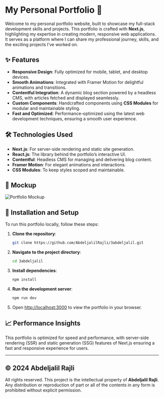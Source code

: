 # My Personal Portfolio 💼

Welcome to my personal portfolio website, built to showcase my full-stack development skills and projects. This portfolio is crafted with **Next.js**, highlighting my expertise in creating modern, responsive web applications. It serves as a platform where I can share my professional journey, skills, and the exciting projects I’ve worked on.

## ✨ Features

- **Responsive Design**: Fully optimized for mobile, tablet, and desktop devices.
- **Smooth Animations**: Integrated with Framer Motion for delightful animations and transitions.
- **Contentful Integration**: A dynamic blog section powered by a headless CMS, with articles fetched and displayed seamlessly.
- **Custom Components**: Handcrafted components using **CSS Modules** for modular and maintainable styling.
- **Fast and Optimized**: Performance-optimized using the latest web development techniques, ensuring a smooth user experience.

## 🛠️ Technologies Used

- **Next.js**: For server-side rendering and static site generation.
- **React.js**: The library behind the portfolio’s interactive UI.
- **Contentful**: Headless CMS for managing and delivering blog content.
- **Framer Motion**: For elegant animations and interactions.
- **CSS Modules**: To keep styles scoped and maintainable.

## 📸 Mockup

![Portfolio Mockup](/public/assets/images/projects/My-portfolio-mockup-min.webp)

## 🚀 Installation and Setup

To run this portfolio locally, follow these steps:

1. **Clone the repository**:
    ```bash
    git clone https://github.com/AbdeljalilRajli/3abdeljalil.git
    ```

2. **Navigate to the project directory**:
    ```bash
    cd 3abdeljalil
    ```

3. **Install dependencies**:
    ```bash
    npm install
    ```

4. **Run the development server**:
    ```bash
    npm run dev
    ```

5. Open [http://localhost:3000](http://localhost:3000) to view the portfolio in your browser.

## 📈 Performance Insights

This portfolio is optimized for speed and performance, with server-side rendering (SSR) and static generation (SSG) features of Next.js ensuring a fast and responsive experience for users.

---

## © 2024 Abdeljalil Rajli

All rights reserved. This project is the intellectual property of **Abdeljalil Rajli**. Any distribution or reproduction of part or all of the contents in any form is prohibited without explicit permission.
